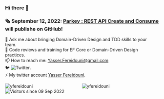 ### Hi there 👋
<!--
**yfereidouni/yfereidouni** is a ✨ _special_ ✨ repository because its `README.md` (this file) appears on your GitHub profile.
-->
### :newspaper_roll: September 12, 2022: [Parkey : REST API Create and Consume](https://github.com/yfereidouni/Parky.git) will publishe on GitHub! 
💬 Ask me about bringing Domain-Driven Design and TDD skills to your team.  
:brain: Code reviews and training for EF Core or Domain-Driven Design practices.  
📫 How to reach me: Yasser.Fereidouni@gmail.com   
🐦 ![Twitter](https://img.shields.io/twitter/follow/fereidouni?style=social).  
⚡ My twitter account [Yasser Fereidouni](https://twitter.com/fereidouni).

<div class="row">
    <div class="column" style="float:left; box-sizing: border-box; width:50%">
		<img align="center" src="https://github-readme-stats.vercel.app/api?username=yfereidouni&show_icons=true&theme=default" alt="yfereidouni" />
    </div>
    <div class="column" style="float:left; box-sizing: border-box; width:50%">
        <img align="center" src="https://github-readme-stats.vercel.app/api/top-langs/?username=yfereidouni&layout=compact&hide=html&theme=default" alt="yfereidouni" />
    </div>
</div>

![Visitors since 09 Sep 2022](https://visitor-badge.glitch.me/badge?page_id=yfereidouni.yfereidouni)


